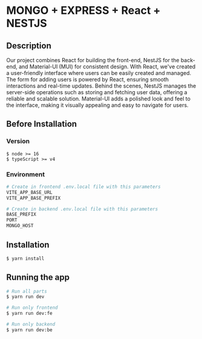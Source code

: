 # MONGO + EXPRESS + React + NESTJS

## Description
Our project combines React for building the front-end, NestJS for the back-end, and Material-UI (MUI) for consistent design. With React, we've created a user-friendly interface where users can be easily created and managed. The form for adding users is powered by React, ensuring smooth interactions and real-time updates. Behind the scenes, NestJS manages the server-side operations such as storing and fetching user data, offering a reliable and scalable solution. Material-UI adds a polished look and feel to the interface, making it visually appealing and easy to navigate for users.

## Before Installation

### Version

```
$ node >= 16
$ typeScript >= v4
```

### Environment
```bash
# Create in frontend .env.local file with this parameters
VITE_APP_BASE_URL
VITE_APP_BASE_PREFIX

# Create in backend .env.local file with this parameters
BASE_PREFIX
PORT
MONGO_HOST
```

## Installation

```bash
$ yarn install
```

## Running the app

```bash
# Run all parts
$ yarn run dev

# Run only frontend
$ yarn run dev:fe

# Run only backend
$ yarn run dev:be
```

